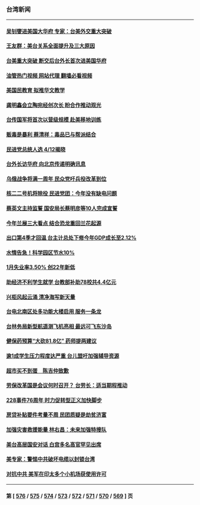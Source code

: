 ### 台湾新闻
---
#### [吴钊燮进美国大华府 专家：台美外交重大突破](../../pages/ncid1349361/n13935490.md?02232045) 
#### [王友群：美台关系全面提升及三大原因](../../pages/ncid1349361/n13935863.md?02232045) 
#### [台美重大突破 断交后台外长首次进美国华府](../../pages/ncid1349361/n13935707.md?02232045) 
#### [油管热门视频 网站代理 翻墙必看视频](http://138.2.39.72:81/youtube.html?epic-marker?02232045)
#### [美国民教育 拟推华文教学](../../pages/ncid1349361/n13935667.md?02232045) 
#### [龚明鑫会立陶宛经创次长 盼合作推动观光](../../pages/ncid1349361/n13935722.md?02232045) 
#### [台传国军将首次以营级规模 赴美移地训练](../../pages/ncid1349361/n13935669.md?02232045) 
#### [贩毒是暴利 蔡清祥：毒品已与帮派结合](../../pages/ncid1349361/n13935671.md?02232045) 
#### [民进党总统人选 4/12揭晓](../../pages/ncid1349361/n13935673.md?02232045) 
#### [台外长访华府 向北京传递明确讯息](../../pages/ncid1349361/n13935657.md?02232045) 
#### [乌俄战争将满一周年 民众党吁兵役改革到位](../../pages/ncid1349361/n13935677.md?02232045) 
#### [核二二号机将除役 民进党团：今年没有缺电问题](../../pages/ncid1349361/n13935676.md?02232045) 
#### [蔡英文主持监誓 国安局长蔡明彦等10人完成宣誓](../../pages/ncid1349361/n13935674.md?02232045) 
#### [今年兰展三大看点 结合恐龙重回兰花起源](../../pages/ncid1349361/n13935549.md?02232045) 
#### [出口第4季才回温 台主计总处下修今年GDP成长至2.12%](../../pages/ncid1349361/n13935628.md?02232045) 
#### [水情告急！科学园区节水10%](../../pages/ncid1349361/n13935624.md?02232045) 
#### [1月失业率3.50% 创22年新低](../../pages/ncid1349361/n13935626.md?02232045) 
#### [助经济不利学生就学 台教部补助78校共4.4亿元](../../pages/ncid1349361/n13935597.md?02232045) 
#### [兴柜风起云涌 清净海写新天量](../../pages/ncid1349361/n13935631.md?02232045) 
#### [台电北南区处多功能大楼启用 服务一条龙](../../pages/ncid1349361/n13935541.md?02232045) 
#### [台林务局新型航遥测飞机亮相 最远可飞东沙岛](../../pages/ncid1349361/n13935611.md?02232045) 
#### [健保药预算“大砍81.8亿” 药师提两建议](../../pages/ncid1349361/n13935615.md?02232045) 
#### [逾1成学生压力程度达严重 台儿盟吁加强辅导资源](../../pages/ncid1349361/n13935614.md?02232045) 
#### [超市买不到蛋　陈吉仲致歉](../../pages/ncid1349361/n13935573.md?02232045) 
#### [劳保改革国是会议何时召开？ 台劳长：适当期程推动](../../pages/ncid1349361/n13935575.md?02232045) 
#### [228事件76周年 时力促转型正义加快脚步](../../pages/ncid1349361/n13935577.md?02232045) 
#### [房贷补贴要件考量不周 民团质疑是劫贫济富](../../pages/ncid1349361/n13935571.md?02232045) 
#### [加强灾害救援能量 林右昌：未来加强特搜队](../../pages/ncid1349361/n13935599.md?02232045) 
#### [美台高层国安对话 白宫多名高官罕见出席](../../pages/ncid1349361/n13935207.md?02232045) 
#### [美专家：警惕中共破坏电缆以封锁台湾](../../pages/ncid1349361/n13935150.md?02232045) 
#### [对抗中共 美军在印太多个小机场获使用许可](../../pages/ncid1349361/n13934892.md?02232045) 

---
#### 第 [ [576](./576.md?02232045) / [575](./575.md?02232045) / [574](./574.md?02232045) / [573](./573.md?02232045) / [572](./572.md?02232045) / [571](./571.md?02232045) / [570](./570.md?02232045) / [569](./569.md?02232045) ] 页

